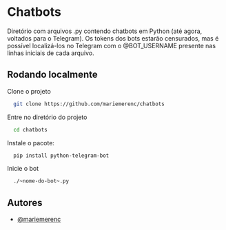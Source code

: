 
# Chatbots

Diretório com arquivos .py contendo chatbots em Python (até agora, voltados para o Telegram). Os tokens dos bots estarão censurados, mas é possível localizá-los no Telegram com o @BOT_USERNAME presente nas linhas iniciais de cada arquivo.


## Rodando localmente

Clone o projeto

```bash
  git clone https://github.com/mariemerenc/chatbots
```

Entre no diretório do projeto

```bash
  cd chatbots
```

Instale o pacote:

```bash
  pip install python-telegram-bot
```

Inicie o bot

```bash
  ./~nome-do-bot~.py
```





## Autores

- [@mariemerenc](https://github.com/mariemerenc)

